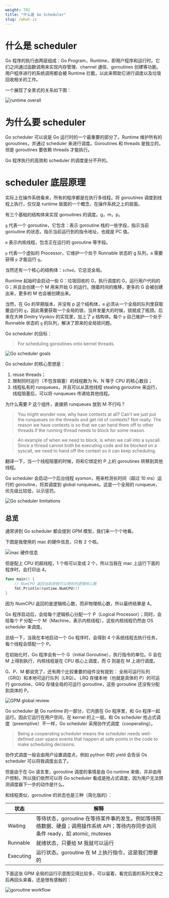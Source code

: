 ```yaml
---
weight: 702
title: "什么是 Go Scheduler"
slug: /what-is
---
```


# 什么是 scheduler
Go 程序的执行由两层组成：Go Program，Runtime，即用户程序和运行时。它们之间通过函数调用来实现内存管理、channel 通信、goroutines 创建等功能。用户程序进行的系统调用都会被 Runtime 拦截，以此来帮助它进行调度以及垃圾回收相关的工作。

一个展现了全景式的关系如下图：

![runtime overall](../assets/5.png)

# 为什么要 scheduler

Go scheduler 可以说是 Go 运行时的一个最重要的部分了。Runtime 维护所有的 goroutines，并通过 scheduler 来进行调度。Goroutines 和 threads 是独立的，但是 goroutines 要依赖 threads 才能执行。

Go 程序执行的高效和 scheduler 的调度是分不开的。

# scheduler 底层原理

实际上在操作系统看来，所有的程序都是在执行多线程。将 goroutines 调度到线程上执行，仅仅是 runtime 层面的一个概念，在操作系统之上的层面。

有三个基础的结构体来实现 goroutines 的调度。g，m，p。

`g` 代表一个 goroutine，它包含：表示 goroutine 栈的一些字段，指示当前 goroutine 的状态，指示当前运行到的指令地址，也就是 PC 值。

`m` 表示内核线程，包含正在运行的 goroutine 等字段。

`p` 代表一个虚拟的 Processor，它维护一个处于 Runnable 状态的 g 队列，`m` 需要获得 `p` 才能运行 `g`。

当然还有一个核心的结构体：`sched`，它总览全局。

Runtime 起始时会启动一些 G：垃圾回收的 G，执行调度的 G，运行用户代码的 G；并且会创建一个 M 用来开始 G 的运行。随着时间的推移，更多的 G 会被创建出来，更多的 M 也会被创建出来。

当然，在 Go 的早期版本，并没有 p 这个结构体，`m` 必须从一个全局的队列里获取要运行的 `g`，因此需要获取一个全局的锁，当并发量大的时候，锁就成了瓶颈。后来在大神 Dmitry Vyokov 的实现里，加上了 `p` 结构体。每个 `p` 自己维护一个处于 Runnable 状态的 `g` 的队列，解决了原来的全局锁问题。

Go scheduler 的目标：

> For scheduling goroutines onto kernel threads.

![Go scheduler goals](../assets/6.png)

Go scheduler 的核心思想是：

1. reuse threads；
2. 限制同时运行（不包含阻塞）的线程数为 N，N 等于 CPU 的核心数目；
3. 线程私有的 runqueues，并且可以从其他线程 stealing goroutine 来运行，线程阻塞后，可以将 runqueues 传递给其他线程。

为什么需要 P 这个组件，直接把 runqueues 放到 M 不行吗？

> You might wonder now, why have contexts at all? Can't we just put the runqueues on the threads and get rid of contexts? Not really. The reason we have contexts is so that we can hand them off to other threads if the running thread needs to block for some reason.

> An example of when we need to block, is when we call into a syscall. Since a thread cannot both be executing code and be blocked on a syscall, we need to hand off the context so it can keep scheduling.

翻译一下，当一个线程阻塞的时候，将和它绑定的 P 上的 goroutines 转移到其他线程。

Go scheduler 会启动一个后台线程 sysmon，用来检测长时间（超过 10 ms）运行的 goroutine，将其调度到 global runqueues。这是一个全局的 runqueue，优先级比较低，以示惩罚。

![Go scheduler limitations](../assets/7.png)

## 总览

通常讲到 Go scheduler 都会提到 GPM 模型，我们来一个个地看。

下图是我使用的 mac 的硬件信息，只有 2 个核。

![mac 硬件信息](../assets/8.png)

但是配上 CPU 的超线程，1 个核可以变成 2 个，所以当我在 mac 上运行下面的程序时，会打印出 4。

```go
func main() {
	// NumCPU 返回当前进程可以用到的逻辑核心数
	fmt.Println(runtime.NumCPU())
}
```

因为 NumCPU 返回的是逻辑核心数，而非物理核心数，所以最终结果是 4。

Go 程序启动后，会给每个逻辑核心分配一个 P（Logical Processor）；同时，会给每个 P 分配一个 M（Machine，表示内核线程），这些内核线程仍然由 OS scheduler 来调度。

总结一下，当我在本地启动一个 Go 程序时，会得到 4 个系统线程去执行任务，每个线程会搭配一个 P。

在初始化时，Go 程序会有一个 G（initial Goroutine），执行指令的单位。G 会在 M 上得到执行，内核线程是在 CPU 核心上调度，而 G 则是在 M 上进行调度。

G、P、M 都说完了，还有两个比较重要的组件没有提到： 全局可运行队列（GRQ）和本地可运行队列（LRQ）。 LRQ 存储本地（也就是具体的 P）的可运行 goroutine，GRQ 存储全局的可运行 goroutine，这些 goroutine 还没有分配到具体的 P。

![GPM global review](../assets/9.png)

Go scheduler 是 Go runtime 的一部分，它内嵌在 Go 程序里，和 Go 程序一起运行。因此它运行在用户空间，在 kernel 的上一层。和 Os scheduler 抢占式调度（preemptive）不一样，Go scheduler 采用协作式调度（cooperating）。

> Being a cooperating scheduler means the scheduler needs well-defined user space events that happen at safe points in the code to make scheduling decisions.

协作式调度一般会由用户设置调度点，例如 python 中的 yield 会告诉 Os scheduler 可以将我调度出去了。 

但是由于在 Go 语言里，goroutine 调度的事情是由 Go runtime 来做，并非由用户控制，所以我们依然可以将 Go scheduler 看成是抢占式调度，因为用户无法预测调度器下一步的动作是什么。

和线程类似，goroutine 的状态也是三种（简化版的）：

|状态|解释|
|---|---|
|Waiting| 等待状态，goroutine 在等待某件事的发生。例如等待网络数据、硬盘；调用操作系统 API；等待内存同步访问条件 ready，如 atomic, mutexes |
|Runnable| 就绪状态，只要给 M 我就可以运行|
|Executing| 运行状态。goroutine 在 M 上执行指令，这是我们想要的 |

下面这张 GPM 全局的运行示意图见得比较多，可以留着，看完后面的系列文章之后再回头来看，还是很有感触的：

![goroutine workflow](../assets/10.png)
